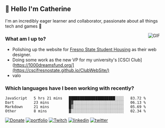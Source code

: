 ## 👋 Hello I'm Catherine

I'm an incredibly eager learner and collaborator, passionate about all things tech and games 💞️

<img align="right" alt="GIF" src="https://i.ibb.co/QrLVbp8/profile.gif" style='margin-left: 20px' />

### What am I up to?

- Polishing up the website for [Fresno State Student Housing](https://fresnostatehousing.org/) as their web designer.
- Doing some work as the new VP for my university's [CSCI Club](https://1000dreamsfund.org/](https://cscifresnostate.github.io/ClubWebSite/)
- valo

### Which languages have I been working with recently?

<!--START_SECTION:waka-->

```text
JavaScript   5 hrs 21 mins   █████████████████████░░░░   83.72 %
Dart         23 mins         █▓░░░░░░░░░░░░░░░░░░░░░░░   06.13 %
Markdown     21 mins         █▒░░░░░░░░░░░░░░░░░░░░░░░   05.69 %
Other        8 mins          ▓░░░░░░░░░░░░░░░░░░░░░░░░   02.34 %
```

<!--END_SECTION:waka-->

[![Donate](https://img.shields.io/badge/Ko--fi-F16061?style=for-the-badge&logo=ko-fi&logoColor=white)](https://ko-fi.com/clasernaj)
[![portfolio](https://img.shields.io/badge/website-000000?style=for-the-badge&logo=About.me&logoColor=white)](https://cjlaserna.vercel.app/)
[![Twitch](https://img.shields.io/badge/Twitch-9146FF?style=for-the-badge&logo=twitch&logoColor=white)](http://twitch.tv/bubbaguppylive)
[![linkedin](https://img.shields.io/badge/linkedin-0A66C2?style=for-the-badge&logo=linkedin&logoColor=white)](https://www.linkedin.com/in/catherinelaserna/)
[![twitter](https://img.shields.io/badge/twitter-1DA1F2?style=for-the-badge&logo=twitter&logoColor=white)](https://twitter.com/bubbaguppylive)
